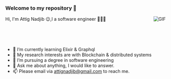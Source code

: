 ### Welcome to my repository  👋


  <img align="right" alt="GIF" src="https://media.giphy.com/media/iIqmM5tTjmpOB9mpbn/giphy.gif" />
 
  Hi, I'm Attig Nadjib 😉,I a software engineer 👨🏻‍💻 
  
<br />
<br />
<br />

- 🌱 I’m currently learning Elixir & Graphql
- 🤔 My research interests are with Blockchain & distributed systems
- 💼 I’m pursuing a  degree in software engineering
- 💬 Ask me about anything, I would like to answer. 
- 📫 Please email via attignadjib@gmail.com to reach me.



